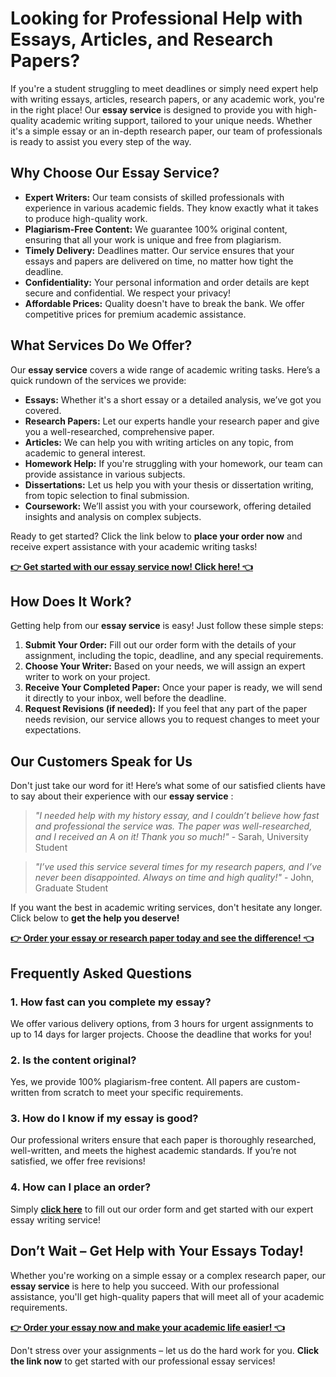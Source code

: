 # Looking for Professional Help with Essays, Articles, and Research Papers?

If you're a student struggling to meet deadlines or simply need expert help with writing essays, articles, research papers, or any academic work, you're in the right place! Our **essay service** is designed to provide you with high-quality academic writing support, tailored to your unique needs. Whether it's a simple essay or an in-depth research paper, our team of professionals is ready to assist you every step of the way.

## Why Choose Our Essay Service?

- **Expert Writers:** Our team consists of skilled professionals with experience in various academic fields. They know exactly what it takes to produce high-quality work.
- **Plagiarism-Free Content:** We guarantee 100% original content, ensuring that all your work is unique and free from plagiarism.
- **Timely Delivery:** Deadlines matter. Our service ensures that your essays and papers are delivered on time, no matter how tight the deadline.
- **Confidentiality:** Your personal information and order details are kept secure and confidential. We respect your privacy!
- **Affordable Prices:** Quality doesn't have to break the bank. We offer competitive prices for premium academic assistance.

## What Services Do We Offer?

Our **essay service** covers a wide range of academic writing tasks. Here’s a quick rundown of the services we provide:

- **Essays:** Whether it's a short essay or a detailed analysis, we’ve got you covered.
- **Research Papers:** Let our experts handle your research paper and give you a well-researched, comprehensive paper.
- **Articles:** We can help you with writing articles on any topic, from academic to general interest.
- **Homework Help:** If you're struggling with your homework, our team can provide assistance in various subjects.
- **Dissertations:** Let us help you with your thesis or dissertation writing, from topic selection to final submission.
- **Coursework:** We’ll assist you with your coursework, offering detailed insights and analysis on complex subjects.

Ready to get started? Click the link below to **place your order now** and receive expert assistance with your academic writing tasks!

[**👉 Get started with our essay service now! Click here! 👈**](https://tinyurl.com/topessay?keyword=essay+service)

## How Does It Work?

Getting help from our **essay service** is easy! Just follow these simple steps:

1. **Submit Your Order:** Fill out our order form with the details of your assignment, including the topic, deadline, and any special requirements.
2. **Choose Your Writer:** Based on your needs, we will assign an expert writer to work on your project.
3. **Receive Your Completed Paper:** Once your paper is ready, we will send it directly to your inbox, well before the deadline.
4. **Request Revisions (if needed):** If you feel that any part of the paper needs revision, our service allows you to request changes to meet your expectations.

## Our Customers Speak for Us

Don't just take our word for it! Here’s what some of our satisfied clients have to say about their experience with our **essay service** :

> _"I needed help with my history essay, and I couldn’t believe how fast and professional the service was. The paper was well-researched, and I received an A on it! Thank you so much!"_ - Sarah, University Student

> _"I’ve used this service several times for my research papers, and I’ve never been disappointed. Always on time and high quality!"_ - John, Graduate Student

If you want the best in academic writing services, don't hesitate any longer. Click below to **get the help you deserve!**

[**👉 Order your essay or research paper today and see the difference! 👈**](https://tinyurl.com/topessay?keyword=essay+service)

## Frequently Asked Questions

### 1. How fast can you complete my essay?

We offer various delivery options, from 3 hours for urgent assignments to up to 14 days for larger projects. Choose the deadline that works for you!

### 2. Is the content original?

Yes, we provide 100% plagiarism-free content. All papers are custom-written from scratch to meet your specific requirements.

### 3. How do I know if my essay is good?

Our professional writers ensure that each paper is thoroughly researched, well-written, and meets the highest academic standards. If you’re not satisfied, we offer free revisions!

### 4. How can I place an order?

Simply [**click here**](https://tinyurl.com/topessay?keyword=essay+service) to fill out our order form and get started with our expert essay writing service!

## Don’t Wait – Get Help with Your Essays Today!

Whether you're working on a simple essay or a complex research paper, our **essay service** is here to help you succeed. With our professional assistance, you'll get high-quality papers that will meet all of your academic requirements.

[**👉 Order your essay now and make your academic life easier! 👈**](https://tinyurl.com/topessay?keyword=essay+service)

Don't stress over your assignments – let us do the hard work for you. **Click the link now** to get started with our professional essay services!

